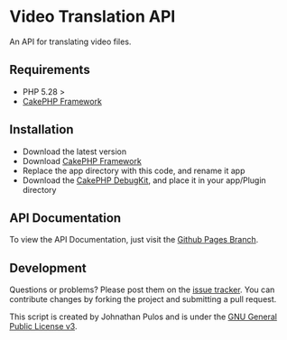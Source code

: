 Video Translation API
=====================

An API for translating video files.

Requirements
------------

* PHP 5.28 >
* [CakePHP Framework](http://cakephp.org)

Installation
------------

* Download the latest version
* Download [CakePHP Framework](http://cakephp.org)
* Replace the app directory with this code, and rename it app
* Download the [CakePHP DebugKit](https://github.com/cakephp/debug_kit), and place it in your app/Plugin directory

API Documentation
-----------------

To view the API Documentation,  just visit the [Github Pages Branch](https://github.com/MissionalDigerati/video_translator_service/tree/gh-pages).

Development
-----------

Questions or problems? Please post them on the [issue tracker](https://github.com/MissionalDigerati/video_translator_service/issues). You can contribute changes by forking the project and submitting a pull request.

This script is created by Johnathan Pulos and is under the [GNU General Public License v3](http://www.gnu.org/licenses/gpl-3.0-standalone.html).